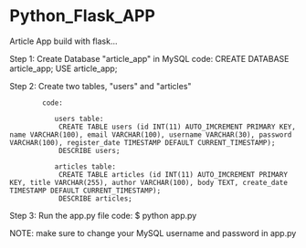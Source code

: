 # Python_Flask_APP
Article App build with flask...

Step 1: Create Database "article_app" in MySQL
			code:
				CREATE DATABASE article_app;
				USE article_app;

Step 2: Create two tables, "users" and "articles"

			code:
			
			   users table:
				CREATE TABLE users (id INT(11) AUTO_IMCREMENT PRIMARY KEY, name VARCHAR(100), email VARCHAR(100), username VARCHAR(30), password VARCHAR(100), register_date TIMESTAMP DEFAULT CURRENT_TIMESTAMP);
				DESCRIBE users;
				
			   articles table:
			    CREATE TABLE articles (id INT(11) AUTO_IMCREMENT PRIMARY KEY, title VARCHAR(255), author VARCHAR(100), body TEXT, create_date TIMESTAMP DEFAULT CURRENT_TIMESTAMP);
				DESCRIBE articles;
				
Step 3: Run the app.py file
			code:
				$ python app.py
				
				
NOTE: make sure to change your MySQL username and password in app.py